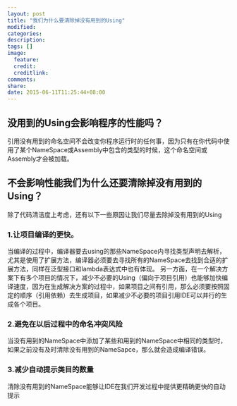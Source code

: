 ```yaml
---
layout: post
title: "我们为什么要清除掉没有用到的Using"
modified:
categories: 
description:
tags: []
image:
  feature:
  credit:
  creditlink:
comments:
share:
date: 2015-06-11T11:25:44+08:00
---
```

## 没用到的Using会影响程序的性能吗？
引用没有用到的命名空间不会改变你程序运行时的任何事，因为只有在你代码中使用了某个NameSpace或Assembly中包含的类型的时候，这个命名空间或Assembly才会被加载。
## 不会影响性能我们为什么还要清除掉没有用到的Using？
除了代码清洁度上考虑，还有以下一些原因让我们尽量去除掉没有用到的Using
  ### 1.让项目编译的更快。
  当编译的过程中，编译器要去using的那些NameSpace内寻找类型声明去解析，尤其是使用了扩展方法，编译器必须要去寻找所有的NameSpace去找到合适的扩展方法，同样在泛型接口和lambda表达式中也有体现。
  另一方面，在一个解决方案下有多个项目的情况下，减少不必要的Using（偏向于项目引用）也能够加快编译速度，因为在生成解决方案的过程中，如果项目之间有引用，那么必须要按照固定的顺序（引用依赖）去生成项目，如果减少不必要的项目引用IDE可以并行的生成各个项目。
  ### 2.避免在以后过程中的命名冲突风险
  当没有用到的NameSpace中添加了某些和用到的NameSpace中相同的类型时，如果之前没有及时清除没有用到的NameSapce，那么就会造成编译错误。
  ### 3.减少自动提示类目的数量
  清除没有用到的NameSpace能够让IDE在我们开发过程中提供更精确更快的自动提示




